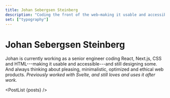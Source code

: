 ```yaml
---
title: Johan Sebergsen Steinberg
description: "Coding the front of the web—making it usable and accessible—and still design some."
set: ["typography"]
---
```


# Johan Sebergsen Steinberg

Johan is currently working as a senior engineer coding React, Next.js, CSS and HTML---making it usable and accessible---and still designing some. And always thinking about pleasing, minimalistic, optimized and ethical web products. *Previously worked with Svelte, and still loves and uses it after work.*

<PostList {posts} />

<script context="module">
	const markdownFiles = import.meta.glob("./*.md", { eager: true });
	const getSlug = (path) => path.replace(/.*\/([^/]*)\..*$/, "$1");

	export const load = async ({ url }) => {
		const data = Object.keys(markdownFiles)
			.map((path) => {
				return {
					filePath: path,
					slug: getSlug(path),
					path: `${url.pathname}/${getSlug(path)}`,
					title: markdownFiles[path].metadata?.title || getSlug(path),
					metadata: markdownFiles[path].metadata,
				};
			})
			.filter((item) => !['index'].includes(item.title));

		return {
			props: {
				posts: data,
			},
		};
	};
</script>

<script>
	import PostList from "/src/libs/PostList.svelte";
	export let posts;
</script>
